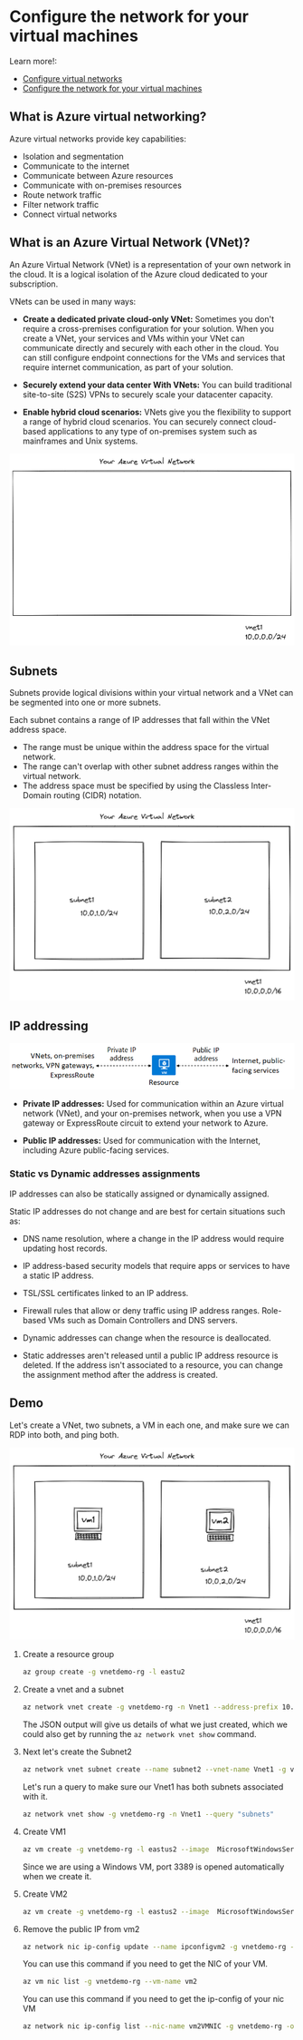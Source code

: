 # Configure the network for your virtual machines

Learn more!:

- [Configure virtual networks](https://docs.microsoft.com/learn/modules/configure-virtual-networks/)
- [Configure the network for your virtual machines](https://docs.microsoft.com/learn/modules/configure-network-for-azure-virtual-machines/)

 ## What is Azure virtual networking?

 Azure virtual networks provide key capabilities:

- Isolation and segmentation
- Communicate to the internet
- Communicate between Azure resources
- Communicate with on-premises resources
- Route network traffic
- Filter network traffic
- Connect virtual networks

## What is an Azure Virtual Network (VNet)?

An Azure Virtual Network (VNet) is a representation of your own network in the cloud. It is a logical isolation of the Azure cloud dedicated to your subscription. 

VNets can be used in many ways:

- **Create a dedicated private cloud-only VNet:** Sometimes you don't require a cross-premises configuration for your solution. When you create a VNet, your services and VMs within your VNet can communicate directly and securely with each other in the cloud. You can still configure endpoint connections for the VMs and services that require internet communication, as part of your solution.

- **Securely extend your data center With VNets:** You can build traditional site-to-site (S2S) VPNs to securely scale your datacenter capacity.

- **Enable hybrid cloud scenarios:** VNets give you the flexibility to support a range of hybrid cloud scenarios. You can securely connect cloud-based applications to any type of on-premises system such as mainframes and Unix systems.

![alt text](img/1.png "Title")

## Subnets 

Subnets provide logical divisions within your virtual network and a VNet can be segmented into one or more subnets. 

Each subnet contains a range of IP addresses that fall within the VNet address space. 

- The range must be unique within the address space for the virtual network.
- The range can't overlap with other subnet address ranges within the virtual network.
- The address space must be specified by using the Classless Inter-Domain routing (CIDR) notation.

![alt text](img/2.png "Title")


## IP addressing

![alt text](img/3.png "Title")

- **Private IP addresses:** Used for communication within an Azure virtual network (VNet), and your on-premises network, when you use a VPN gateway or ExpressRoute circuit to extend your network to Azure.

- **Public IP addresses:** Used for communication with the Internet, including Azure public-facing services.


### Static vs Dynamic addresses assignments

IP addresses can also be statically assigned or dynamically assigned. 

Static IP addresses do not change and are best for certain situations such as:

- DNS name resolution, where a change in the IP address would require updating host records.
- IP address-based security models that require apps or services to have a static IP address.
- TSL/SSL certificates linked to an IP address.
- Firewall rules that allow or deny traffic using IP address ranges.
Role-based VMs such as Domain Controllers and DNS servers.

- Dynamic addresses can change when the resource is deallocated.

- Static addresses aren't released until a public IP address resource is deleted. If the address isn't associated to a resource, you can change the assignment method after the address is created.

## Demo

Let's create a VNet, two subnets, a VM in each one, and make sure we can RDP into both, and ping both.

![alt text](img/4.png "Title")


1. Create a resource group

    ```sh
    az group create -g vnetdemo-rg -l eastu2
    ```

2. Create a vnet and a subnet

    ```sh
    az network vnet create -g vnetdemo-rg -n Vnet1 --address-prefix 10.0.0.0/16 --subnet-name Subnet1 --subnet-prefix 10.0.0.0/24
    ```
    The JSON output will give us details of what we just created, which we could also get by running the `az network vnet show` command.

3. Next let's create the Subnet2
    ```sh
    az network vnet subnet create --name subnet2 --vnet-name Vnet1 -g vnetdemo-rg --address-prefixes 10.0.2.0/24
    ```

    Let's run a query to make sure our Vnet1 has both subnets associated with it.

    ```sh
    az network vnet show -g vnetdemo-rg -n Vnet1 --query "subnets"
    ``` 

4. Create VM1

    ``` sh
    az vm create -g vnetdemo-rg -l eastus2 --image  MicrosoftWindowsServer:WindowsServer:2016-Datacenter:latest --vnet-name demovnet1 -n vm1 --subnet Subnet1
    ```

    Since we are using a Windows VM, port 3389 is opened automatically when we create it. 

5. Create VM2

    ``` sh
    az vm create -g vnetdemo-rg -l eastus2 --image  MicrosoftWindowsServer:WindowsServer:2016-Datacenter:latest --vnet-name demovnet1 -n vm2 --subnet Subnet2
    ```

6. Remove the public IP from vm2

    ```sh
    az network nic ip-config update --name ipconfigvm2 -g vnetdemo-rg --nic-name vm2VMNIC --remove PublicIpAddress
    ```

    You can use this command if you need to get the NIC of your VM.

    ```sh
    az vm nic list -g vnetdemo-rg --vm-name vm2
    ```

    You can use this command if you need to get the ip-config of your nic VM

    ```sh
    az network nic ip-config list --nic-name vm2VMNIC -g vnetdemo-rg -o table
    ```